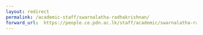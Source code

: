 ```yaml
---
layout: redirect
permalink: /academic-staff/swarnalatha-radhakrishnan/
forward_url:  https://people.ce.pdn.ac.lk/staff/academic/swarnalatha-radhakrishnan/
---
```

